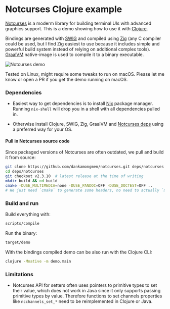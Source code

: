 
# Notcurses Clojure example

[Notcurses](https://notcurses.com/) is a moderm library for building terminal UIs with advanced graphics support. This is a demo showing how to use it with [Clojure](https://clojure.org/).

Bindings are generated with [SWIG](http://swig.org/) and compiled using [Zig](https://ziglang.org/learn/why_zig_rust_d_cpp/#tooling) (any C compiler could be used, but I find Zig easiest to use because it includes simple and powerful build system instead of relying on additional complex tools). [GraalVM](https://www.graalvm.org/) native-image is used to compile it to a binary executable.

![Notcurses demo](https://user-images.githubusercontent.com/755611/114319180-d83ac400-9aff-11eb-8b50-3e9a388b91c7.png)

Tested on Linux, might require some tweaks to run on macOS. Please let me know or open a PR if you get the demo running on macOS.

### Dependencies

- Easiest way to get dependencies is to install [Nix](https://nixos.org/download.html) package manager.  
  Running `nix-shell` will drop you in a shell with all dependencies pulled in.

- Otherwise install Clojure, SWIG, Zig, GraalVM and [Notcurses deps](https://github.com/dankamongmen/notcurses/blob/master/INSTALL.md) using a preferred way for your OS.

#### Pull in Notcurses source code

Since packaged versions of Notcurses are often outdated, we pull and build it from source:

```sh
git clone https://github.com/dankamongmen/notcurses.git deps/notcurses
cd deps/notcurses
git checkout v2.3.10  # latest release at the time of writing
mkdir build && cd build
cmake -DUSE_MULTIMEDIA=none -DUSE_PANDOC=OFF -DUSE_DOCTEST=OFF ..
# We just need `cmake` to generate some headers, no need to actually `make` since rest will be handled by Zig.
```

### Build and run

Build everything with:
```sh
scripts/compile
```

Run the binary:
```sh
target/demo
```

With the bindings compiled demo can be also run with the Clojure CLI:
```sh
clojure -Mnative -m demo.main
```

### Limitations

- Notcurses API for setters often uses pointers to primitive types to set their value, which does not work in Java since it only supports passing primitive types by value. Therefore functions to set channels properties like `ncchannels_set_*` need to be reimplemented in Clojure or Java.

